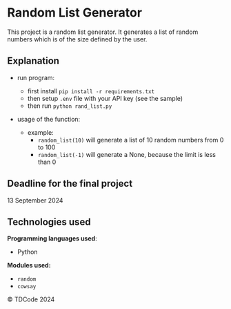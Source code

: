 # Random List Generator

This project is a random list generator. It generates a list of random numbers which is of the size defined by the user.


## Explanation

- run program:

    - first install `pip install -r requirements.txt`
    - then setup `.env` file with your API key (see the sample)
    - then run `python rand_list.py`

- usage of the function:
  - example:
    - `random_list(10)` will generate a list of 10 random numbers from 0 to 100
    - `random_list(-1)` will generate a None, because the limit is less than 0
  

## Deadline for the final project
13 September 2024

## Technologies used

**Programming languages used**:
- Python

**Modules used:**
- `random`
- `cowsay`

© TDCode 2024
